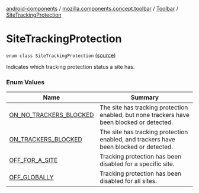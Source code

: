 [android-components](../../../index.md) / [mozilla.components.concept.toolbar](../../index.md) / [Toolbar](../index.md) / [SiteTrackingProtection](./index.md)

# SiteTrackingProtection

`enum class SiteTrackingProtection` [(source)](https://github.com/mozilla-mobile/android-components/blob/master/components/concept/toolbar/src/main/java/mozilla/components/concept/toolbar/Toolbar.kt#L375)

Indicates which tracking protection status a site has.

### Enum Values

| Name | Summary |
|---|---|
| [ON_NO_TRACKERS_BLOCKED](-o-n_-n-o_-t-r-a-c-k-e-r-s_-b-l-o-c-k-e-d.md) | The site has tracking protection enabled, but none trackers have been blocked or detected. |
| [ON_TRACKERS_BLOCKED](-o-n_-t-r-a-c-k-e-r-s_-b-l-o-c-k-e-d.md) | The site has tracking protection enabled, and trackers have been blocked or detected. |
| [OFF_FOR_A_SITE](-o-f-f_-f-o-r_-a_-s-i-t-e.md) | Tracking protection has been disabled for a specific site. |
| [OFF_GLOBALLY](-o-f-f_-g-l-o-b-a-l-l-y.md) | Tracking protection has been disabled for all sites. |
